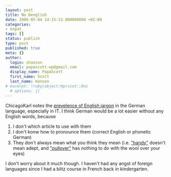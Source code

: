 ```yaml
---
layout: post
title: No Denglish
date: 2006-05-04 14:15:13.000000000 +02:00
categories:
- expat
tags: []
status: publish
type: post
published: true
meta: {}
author:
  login: shanson
  email: papascott-wp@gmail.com
  display_name: PapaScott
  first_name: Scott
  last_name: Hanson
# excerpt: !ruby/object:Hpricot::Doc
  # options: {}
---
```

<p>ChicagoKarl notes the <a href="http://chicagokarl.de/2006/05/german-articles-for-english-words" title="ChicagoKarl &raquo; Blog Archive &raquo; German Articles for English Words">prevelence of English jargon</a> in the German language, especially in IT. I think German would be a lot easier without any English words, because</p>
<ol>
<li>I don't which article to use with them</li>
<li>I don't konw how to pronounce them (correct English or phonetic German)</li>
<li>They don't always mean what you think they mean (i.e. <a href="http://dict.leo.org/ende?searchLoc=1&amp;searchLocRelinked=1&amp;lp=ende&amp;search=handy&amp;lp=ende&amp;lang=de&amp;searchLoc=0&amp;searchLocRelinked=1&amp;search=">"handy"</a> doesn't mean adept, and <a href="http://dict.leo.org/ende?lp=ende&amp;lang=de&amp;searchLoc=1&amp;cmpType=relaxed&amp;sectHdr=on&amp;spellToler=on&amp;search=pullover&amp;relink=on">"pullover"</a> has nothing to do with the wool over your eyes)</li>
</ol>
<p>I don't worry about it much though. I haven't had any angst of foreign languages since I had a blitz course in French back in kindergarten.</p>
